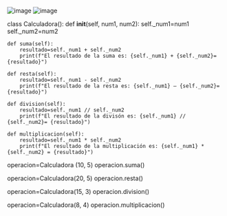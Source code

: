 ![image](https://github.com/user-attachments/assets/cd8cefe3-8d30-46cc-98b5-18b84c3514ab)
![image](https://github.com/user-attachments/assets/0c84db4c-9c3c-4280-a64d-2af03cab8cc2)


class Calculadora():
    def __init__(self, num1, num2):
        self._num1=num1
        self._num2=num2

    def suma(self):
        resultado=self._num1 + self._num2
        print(f"El resultado de la suma es: {self._num1} + {self._num2}={resultado}")

    def resta(self):
        resultado=self._num1 - self._num2
        print(f"El resultado de la resta es: {self._num1} – {self._num2}={resultado}")

    def division(self):
        resultado=self._num1 // self._num2
        print(f"El resultado de la divisón es: {self._num1} // {self._num2}= {resultado}")

    def multiplicacion(self):
        resultado=self._num1 * self._num2
        print(f"El resultado de la multiplicación es: {self._num1} * {self._num2} = {resultado}")

operacion=Calculadora (10, 5)
operacion.suma()

operacion=Calculadora(20, 5)
operacion.resta()

operacion=Calculadora(15, 3)
operacion.division()

operacion=Calculadora(8, 4)
operacion.multiplicacion()

